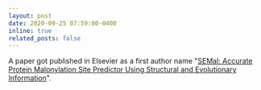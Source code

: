 ```yaml
---
layout: post
date: 2020-09-25 07:59:00-0400
inline: true
related_posts: false
---
```


A paper got published in Elsevier as a first author name "[SEMal: Accurate Protein Malonylation Site Predictor Using Structural and Evolutionary Information](https://www.sciencedirect.com/science/article/abs/pii/S001048252030353X)".
